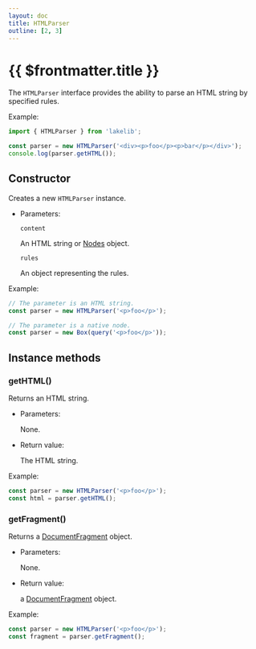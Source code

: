 ```yaml
---
layout: doc
title: HTMLParser
outline: [2, 3]
---
```


# {{ $frontmatter.title }}

The `HTMLParser` interface provides the ability to parse an HTML string by specified rules.

Example:

```js
import { HTMLParser } from 'lakelib';

const parser = new HTMLParser('<div><p>foo</p><p>bar</p></div>');
console.log(parser.getHTML());
```


## Constructor

Creates a new `HTMLParser` instance.

* Parameters:

  `content`

  An HTML string or [Nodes](/reference/nodes.md) object.

  `rules` <Badge type="info" text="Optional" />

  An object representing the rules.

Example:

```js
// The parameter is an HTML string.
const parser = new HTMLParser('<p>foo</p>');

// The parameter is a native node.
const parser = new Box(query('<p>foo</p>'));
```


## Instance methods

### getHTML()

Returns an HTML string.

* Parameters:

  None.

* Return value:

  The HTML string.

Example:

```js
const parser = new HTMLParser('<p>foo</p>');
const html = parser.getHTML();
```


### getFragment()

Returns a [DocumentFragment](https://developer.mozilla.org/en-US/docs/Web/API/DocumentFragment) object.

* Parameters:

  None.

* Return value:

  a [DocumentFragment](https://developer.mozilla.org/en-US/docs/Web/API/DocumentFragment) object.

Example:

```js
const parser = new HTMLParser('<p>foo</p>');
const fragment = parser.getFragment();
```
